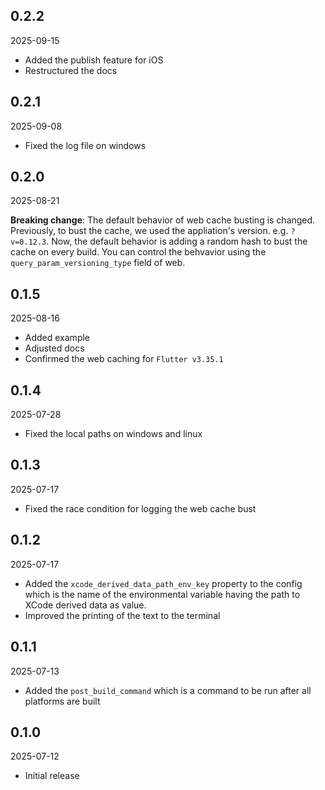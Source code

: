 ## 0.2.2

2025-09-15
- Added the publish feature for iOS
- Restructured the docs

## 0.2.1

2025-09-08
- Fixed the log file on windows

## 0.2.0

2025-08-21

**Breaking change**: The default behavior of web cache busting is changed. Previously, to bust the cache, we used the appliation's version. e.g. `?v=0.12.3`. Now, the default behavior is adding a random hash to bust the cache on every build. You can control the behvavior using the `query_param_versioning_type` field of web.

## 0.1.5

2025-08-16
- Added example
- Adjusted docs
- Confirmed the web caching for `Flutter v3.35.1`

## 0.1.4

2025-07-28
- Fixed the local paths on windows and linux

## 0.1.3

2025-07-17
- Fixed the race condition for logging the web cache bust

## 0.1.2

2025-07-17
- Added the `xcode_derived_data_path_env_key` property to the config which is the name of the environmental variable having the path to XCode derived data as value.
- Improved the printing of the text to the terminal

## 0.1.1

2025-07-13
- Added the `post_build_command` which is a command to be run after all platforms are built

## 0.1.0

2025-07-12
- Initial release
